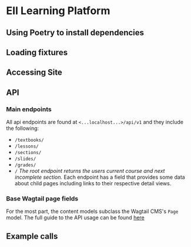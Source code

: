 # EII Learning Platform

## Using Poetry to install dependencies
## Loading fixtures
## Accessing Site
## API
### Main endpoints
All api endpoints are found at `<...localhost...>/api/v1` and they include the following:
- `/textbooks/`
- `/lessons/`
- `/sections/`
- `/slides/`
- `/grades/`
- `/` _The root endpoint returns the users current course and next incomplete section._
Each endpoint has a field that provides some data about child pages including links to 
their respective detail views.

### Base Wagtail page fields
For the most part, the content models subclass the Wagtail CMS's `Page` model. The full
guide to the API usage can be found [here](https://docs.wagtail.io/en/stable/advanced_topics/api/v2/usage.html#default-endpoint-fields)

## Example calls
